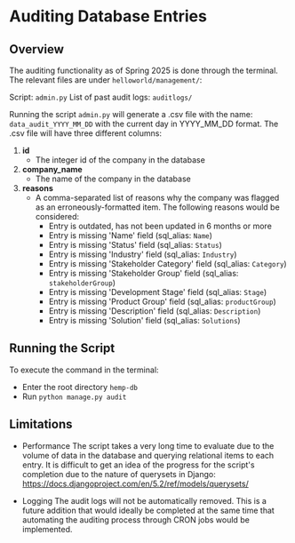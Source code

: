 # Auditing Database Entries

## Overview

The auditing functionality as of Spring 2025 is done through the terminal. The relevant files are under `helloworld/management/`:

Script: `admin.py`
List of past audit logs: `auditlogs/`

Running the script `admin.py` will generate a .csv file with the name: `data_audit_YYYY_MM_DD` with the current day in YYYY_MM_DD format. The .csv file will have three different columns: 

1. **id**
    * The integer id of the company in the database
2. **company_name**
    * The name of the company in the database
3. **reasons**
    * A comma-separated list of reasons why the company was flagged as an erroneously-formatted item. The following reasons would be considered:
        - Entry is outdated, has not been updated in 6 months or more
        - Entry is missing 'Name' field (sql_alias: `Name`)
        - Entry is missing 'Status' field (sql_alias: `Status`)
        - Entry is missing 'Industry' field (sql_alias: `Industry`)
        - Entry is missing 'Stakeholder Category' field (sql_alias: `Category`)
        - Entry is missing 'Stakeholder Group' field (sql_alias: `stakeholderGroup`)
        - Entry is missing 'Development Stage' field (sql_alias: `Stage`)
        - Entry is missing 'Product Group' field (sql_alias: `productGroup`)
        - Entry is missing 'Description' field (sql_alias: `Description`)
        - Entry is missing 'Solution' field (sql_alias: `Solutions`)


## Running the Script

To execute the command in the terminal:

* Enter the root directory `hemp-db`
* Run `python manage.py audit`


## Limitations

* Performance
The script takes a very long time to evaluate due to the volume of data in the database and querying relational items to each entry. It is difficult to get an idea of the progress for the script's completion due to the nature of querysets in Django: https://docs.djangoproject.com/en/5.2/ref/models/querysets/

* Logging
The audit logs will not be automatically removed. This is a future addition that would ideally be completed at the same time that automating the auditing process through CRON jobs would be implemented.

